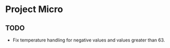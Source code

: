 # Project Micro

## TODO

- Fix temperature handling for negative values and values greater than 63.
